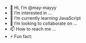 - 👋 Hi, I’m @may-mayyy
- 👀 I’m interested in ...
- 🌱 I’m currently learning JavaScript
- 💞️ I’m looking to collaborate on ...
- 📫 How to reach me ...
- ⚡ Fun fact:

<!---
may-mayyy/may-mayyy is a ✨ special ✨ repository because its `README.md` (this file) appears on your GitHub profile.
You can click the Preview link to take a look at your changes.
--->

